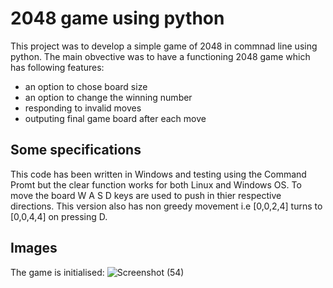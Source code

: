 # 2048 game using python
This project was to develop a simple game of 2048 in commnad line using python.
The main obvective was to have a functioning 2048 game which has following features:
- an option to chose board size
- an option to change the winning number
- responding to invalid moves
- outputing final game board after each move

## Some specifications
This code has been written in Windows and testing using the Command Promt but the clear function works for both Linux and Windows OS.
To move the board W A S D keys are used to push in thier respective directions.
This version also has non greedy movement i.e [0,0,2,4] turns to [0,0,4,4] on pressing D.

## Images

The game is initialised:
![Screenshot (54)](https://user-images.githubusercontent.com/64413236/82215196-a1325180-9934-11ea-9f00-913541746312.png)




